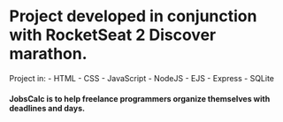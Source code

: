 <h1>Project developed in conjunction with RocketSeat 2 Discover marathon.</h1>
<p>Project in:
- HTML
- CSS
- JavaScript
- NodeJS
- EJS
- Express
- SQLite</p>

<h4>JobsCalc is to help freelance programmers organize themselves with deadlines and days.</h4>